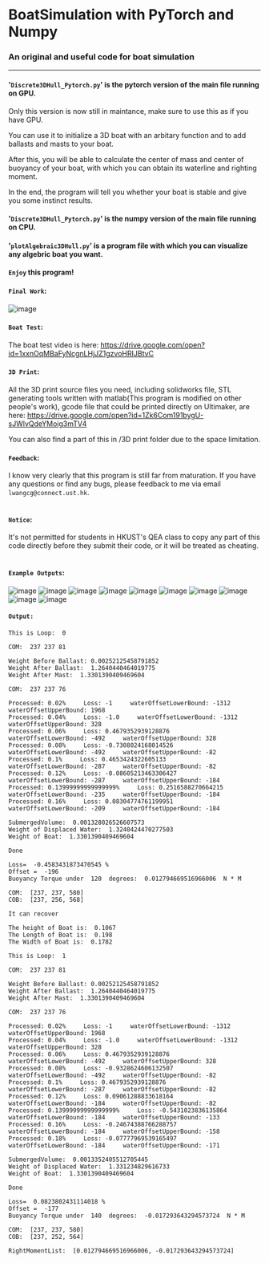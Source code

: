 # BoatSimulation with PyTorch and Numpy
### An original and useful code for boat simulation

-----------------------------------------------------

####        '`Discrete3DHull_Pytorch.py`' is the pytorch version of the main file running on GPU. <br>

Only this version is now still in maintance, make sure to use this as if you have GPU.
    
You can use it to initialize a 3D boat with an arbitary function and to add ballasts and masts to your boat. 
    
After this, you will be able to calculate the center of mass and center of buoyancy of your boat, with which you can obtain its waterline and righting moment. 
    
In the end, the program will tell you whether your boat is stable and give you some instinct results.<br>

####        '`Discrete3DHull_Pytorch.py`' is the numpy version of the main file running on CPU. <br>

####        '`plotAlgebraic3DHull.py`' is a program file with which you can visualize any algebric boat you want.<br>

####        `Enjoy` this program! <br>


####    `Final Work`:
![image](https://github.com/NoOneUST/BoatSimulation/blob/master/images/8.jpg)


####    `Boat Test`:
The boat test video is here:
https://drive.google.com/open?id=1xxnOqMBaFyNcgnLHjJZ1gzvoHRIJBtvC


####    `3D Print`:
All the 3D print source files you need, including solidworks file, STL generating tools written with matlab(This program is modified on other people's work), gcode file that could be printed directly on Ultimaker, are here:
https://drive.google.com/open?id=1Zk6Com191bygU-sJWlvQdeYMoig3mTV4

You can also find a part of this in /3D print folder due to the space limitation.

####    `Feedback`:
I know very clearly that this program is still far from maturation. If you have any questions or find any bugs, please feedback to me via email `lwangcg@connect.ust.hk`.<br><br>


####    `Notice`:

It's not permitted for students in HKUST's QEA class to copy any part of this code directly before they submit their code, or it will be treated as cheating.<br><br>


####    `Example Outputs`:

![image](https://github.com/NoOneUST/BoatSimulation/blob/master/images/1.png)
![image](https://github.com/NoOneUST/BoatSimulation/blob/master/images/2.png)
![image](https://github.com/NoOneUST/BoatSimulation/blob/master/images/3.png)
![image](https://github.com/NoOneUST/BoatSimulation/blob/master/images/4.png)
![image](https://github.com/NoOneUST/BoatSimulation/blob/master/images/5.png)
![image](https://github.com/NoOneUST/BoatSimulation/blob/master/images/6.png)
![image](https://github.com/NoOneUST/BoatSimulation/blob/master/images/7.png)
![image](https://github.com/NoOneUST/BoatSimulation/blob/master/images/12.png)
![image](https://github.com/NoOneUST/BoatSimulation/blob/master/images/10.png)
![image](https://github.com/NoOneUST/BoatSimulation/blob/master/images/11.png)
<br>

####    `Output:`
    This is Loop:  0

    COM:  237 237 81

    Weight Before Ballast: 0.00252125458791852
    Weight After Ballast:  1.2640440464019775
    Weight After Mast:  1.3301390409469604

    COM:  237 237 76 

    Processed: 0.02%     Loss: -1     waterOffsetLowerBound: -1312     waterOffsetUpperBound: 1968
    Processed: 0.04%     Loss: -1.0     waterOffsetLowerBound: -1312     waterOffsetUpperBound: 328
    Processed: 0.06%     Loss: 0.4679352939128876     waterOffsetLowerBound: -492     waterOffsetUpperBound: 328
    Processed: 0.08%     Loss: -0.7308024168014526     waterOffsetLowerBound: -492     waterOffsetUpperBound: -82
    Processed: 0.1%     Loss: 0.4653424322605133     waterOffsetLowerBound: -287     waterOffsetUpperBound: -82
    Processed: 0.12%     Loss: -0.08605213463306427     waterOffsetLowerBound: -287     waterOffsetUpperBound: -184
    Processed: 0.13999999999999999%     Loss: 0.2516588270664215     waterOffsetLowerBound: -235     waterOffsetUpperBound: -184
    Processed: 0.16%     Loss: 0.08304774761199951     waterOffsetLowerBound: -209     waterOffsetUpperBound: -184

    SubmergedVolume:  0.001328026526607573
    Weight of Displaced Water:  1.3240424470277503
    Weight of Boat:  1.3301390409469604

    Done 

    Loss=  -0.4583431873470545 % 
    Offset =  -196
    Buoyancy Torque under  120  degrees:  0.012794669516966006  N * M

    COM:  [237, 237, 580]
    COB:  [237, 256, 568]

    It can recover

    The height of Boat is:  0.1067
    The Length of Boat is:  0.198
    The Width of Boat is:  0.1782

    This is Loop:  1

    COM:  237 237 81

    Weight Before Ballast: 0.00252125458791852
    Weight After Ballast:  1.2640440464019775
    Weight After Mast:  1.3301390409469604

    COM:  237 237 76 

    Processed: 0.02%     Loss: -1     waterOffsetLowerBound: -1312     waterOffsetUpperBound: 1968
    Processed: 0.04%     Loss: -1.0     waterOffsetLowerBound: -1312     waterOffsetUpperBound: 328
    Processed: 0.06%     Loss: 0.4679352939128876     waterOffsetLowerBound: -492     waterOffsetUpperBound: 328
    Processed: 0.08%     Loss: -0.9328624606132507     waterOffsetLowerBound: -492     waterOffsetUpperBound: -82
    Processed: 0.1%     Loss: 0.4679352939128876     waterOffsetLowerBound: -287     waterOffsetUpperBound: -82
    Processed: 0.12%     Loss: 0.09061288833618164     waterOffsetLowerBound: -184     waterOffsetUpperBound: -82
    Processed: 0.13999999999999999%     Loss: -0.5431023836135864     waterOffsetLowerBound: -184     waterOffsetUpperBound: -133
    Processed: 0.16%     Loss: -0.24674388766288757     waterOffsetLowerBound: -184     waterOffsetUpperBound: -158
    Processed: 0.18%     Loss: -0.07777969539165497     waterOffsetLowerBound: -184     waterOffsetUpperBound: -171

    SubmergedVolume:  0.0013352405512705445
    Weight of Displaced Water:  1.331234829616733
    Weight of Boat:  1.3301390409469604

    Done 

    Loss=  0.0823802431114018 % 
    Offset =  -177
    Buoyancy Torque under  140  degrees:  -0.017293643294573724  N * M

    COM:  [237, 237, 580]
    COB:  [237, 252, 564]

    RightMomentList:  [0.012794669516966006, -0.017293643294573724]
